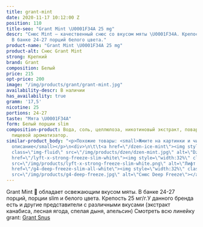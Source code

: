 ```yaml
---
title: grant-mint
date: 2020-11-17 10:12:00 Z
position: 110
title-seo: "Grant Mint \U0001F34A 25 mg"
descr: "Снюс Mint — качественный снюс со вкусом мяты \U0001F34A. Крепость 25 мг никотина.
  В банке 24-27 порций белого цвета."
product-name: "Grant Mint \U0001F34A 25 mg"
product-alt: Снюс Grant Mint
strong: Крепкий
brand: Grant
composition: Белый
price: 215
opt-price: 200
image: "/img/products/grant/grant-mint.jpg"
availability-descr: В наличии
has_availability: true
gramm: '17,5'
nicotine: 25
portions: 24-27
taste: "Мята \U0001F34A"
form: Белый порции slim
composition-product: Вода, соль, целлюлоза, никотиновый экстракт, поваренная сода,
  пищевой ароматизатор.
similar-product_body: "<p>Похожие товары: <small>Жмите на картинки и читайте полное
  описание</small></p>\n<div>\n\t\t<a href=\"/dzen-ice-mint\"><img style=\"width:32%\"
  class=\"img-fluid\" src=\"/img/products/dzen/dzen-mint.jpg\" alt=\"Dzen Ice Mint\"></a>\n\t\t<a
  href=\"/lyft-x-strong-freeze-slim-white\"><img style=\"width:32%\" class=\"img-fluid\"
  src=\"/img/products/lyft-x-strong-freeze-slim-white.png\" alt=\"Лифт фриз\"></a>\n<a
  href=\"/g4-deep-freeze-slim-all-white\"><img style=\"width:32%\" class=\"img-fluid\"
  src=\"/img/products/g4-deep-freeze.jpg\" alt=\"Снюс Deep Freeze\"></a>\n</div>"
---
```


Grant Mint 🌿 обладает освежающим вкусом мяты. В банке 24-27 порций, порции slim и белого цвета. Крепость 25 мг/г.У данного бренда есть и другие представители c различными вкусами (экстракт канабиса, лесная ягода, спелая дыня, апельсин) Смотреть всю линейку grant: <a href="/grant-snus">Grant Snus</a>